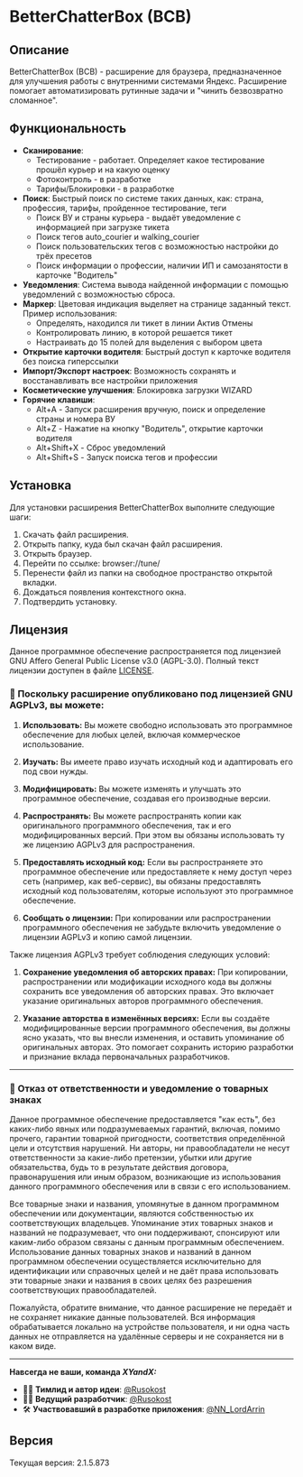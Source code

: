 # BetterChatterBox (BCB)

## Описание
BetterChatterBox (BCB) - расширение для браузера, предназначенное для улучшения работы с внутренними системами Яндекс. Расширение помогает автоматизировать рутинные задачи и "чинить безвозвратно сломанное".

## Функциональность
- **Сканирование**: 
  - Тестирование - работает. Определяет какое тестирование прошёл курьер и на какую оценку
  - Фотоконтроль - в разработке
  - Тарифы/Блокировки - в разработке
- **Поиск**: Быстрый поиск по системе таких данных, как: страна, профессия, тарифы, пройденное тестирование, теги
  - Поиск ВУ и страны курьера - выдаёт уведомление с информацией при загрузке тикета
  - Поиск тегов auto_courier и walking_courier
  - Поиск пользовательских тегов с возможностью настройки до трёх пресетов
  - Поиск информации о профессии, наличии ИП и самозанятости в карточке "Водитель"
- **Уведомления**: Система вывода найденной информации с помощью уведомлений с возможностью сброса.
- **Маркер**: Цветовая индикация выделяет на странице заданный текст. Пример использования:
  - Определять, находился ли тикет в линии Актив Отмены
  - Контролировать линию, в которой решается тикет
  - Настраивать до 15 полей для выделения с выбором цвета
- **Открытие карточки водителя**: Быстрый доступ к карточке водителя без поиска гиперссылки
- **Импорт/Экспорт настроек**: Возможность сохранять и восстанавливать все настройки приложения
- **Косметические улучшения**: Блокировка загрузки WIZARD
- **Горячие клавиши**:
  - Alt+A - Запуск расширения вручную, поиск и определение страны и номера ВУ
  - Alt+Z - Нажатие на кнопку "Водитель", открытие карточки водителя
  - Alt+Shift+X - Сброс уведомлений
  - Alt+Shift+S - Запуск поиска тегов и профессии

## Установка
Для установки расширения BetterChatterBox выполните следующие шаги:

1. Скачать файл расширения.
2. Открыть папку, куда был скачан файл расширения.
3. Открыть браузер.
4. Перейти по ссылке: browser://tune/
5. Перенести файл из папки на свободное пространство открытой вкладки.
6. Дождаться появления контекстного окна.
7. Подтвердить установку.

## Лицензия
Данное программное обеспечение распространяется под лицензией GNU Affero General Public License v3.0 (AGPL-3.0). Полный текст лицензии доступен в файле [LICENSE](LICENSE).

### 📌 Поскольку расширение опубликовано под лицензией GNU AGPLv3, вы можете:

1. **Использовать:** Вы можете свободно использовать это программное обеспечение для любых целей, включая коммерческое использование.

2. **Изучать:** Вы имеете право изучать исходный код и адаптировать его под свои нужды.

3. **Модифицировать:** Вы можете изменять и улучшать это программное обеспечение, создавая его производные версии.

4. **Распространять:** Вы можете распространять копии как оригинального программного обеспечения, так и его модифицированных версий. При этом вы обязаны использовать ту же лицензию AGPLv3 для распространения.

5. **Предоставлять исходный код:** Если вы распространяете это программное обеспечение или предоставляете к нему доступ через сеть (например, как веб-сервис), вы обязаны предоставлять исходный код пользователям, которые используют это программное обеспечение.

6. **Сообщать о лицензии:** При копировании или распространении программного обеспечения не забудьте включить уведомление о лицензии AGPLv3 и копию самой лицензии.

Также лицензия AGPLv3 требует соблюдения следующих условий:

1. **Сохранение уведомления об авторских правах:** При копировании, распространении или модификации исходного кода вы должны сохранить все уведомления об авторских правах. Это включает указание оригинальных авторов программного обеспечения.

2. **Указание авторства в изменённых версиях:** Если вы создаёте модифицированные версии программного обеспечения, вы должны ясно указать, что вы внесли изменения, и оставить упоминание об оригинальных авторах. Это помогает сохранить историю разработки и признание вклада первоначальных разработчиков.

---

### 📌 Отказ от ответственности и уведомление о товарных знаках

Данное программное обеспечение предоставляется "как есть", без каких-либо явных или подразумеваемых гарантий, включая, помимо прочего, гарантии товарной пригодности, соответствия определённой цели и отсутствия нарушений. Ни авторы, ни правообладатели не несут ответственности за какие-либо претензии, убытки или другие обязательства, будь то в результате действия договора, правонарушения или иным образом, возникающие из использования данного программного обеспечения или в связи с его использованием.

Все товарные знаки и названия, упомянутые в данном программном обеспечении или документации, являются собственностью их соответствующих владельцев. Упоминание этих товарных знаков и названий не подразумевает, что они поддерживают, спонсируют или каким-либо образом связаны с данным программным обеспечением. Использование данных товарных знаков и названий в данном программном обеспечении осуществляется исключительно для идентификации или справочных целей и не даёт права использовать эти товарные знаки и названия в своих целях без разрешения соответствующих правообладателей.

Пожалуйста, обратите внимание, что данное расширение не передаёт и не сохраняет никакие данные пользователей. Вся информация обрабатывается локально на устройстве пользователя, и ни одна часть данных не отправляется на удалённые серверы и не сохраняется ни в каком виде.

---

**Навсегда не ваши, команда _XYandX:_**

- 👨‍💻 **Тимлид и автор идеи**: [@Rusokost](https://t.me/Rusokost)
- 👨‍💻 **Ведущий разработчик**: [@Rusokost](https://t.me/Rusokost)
- 🛠 **Участвовавший в разработке приложения**: [@NN_LordArrin](https://t.me/NN_LordArrin)

## Версия
Текущая версия: 2.1.5.873
